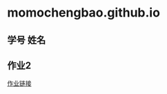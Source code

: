 # momochengbao.github.io
## 学号 姓名
## 作业2
   [作业链接](https://github.com/momochengbao/momochengbao.github.io/blob/main/map_visualmap_prov.html)
 
